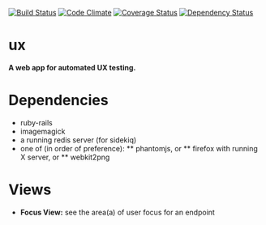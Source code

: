 [![Build Status](https://travis-ci.org/beneills/ux.svg?branch=master)](https://travis-ci.org/beneills/ux)
[![Code Climate](https://codeclimate.com/github/beneills/ux/badges/gpa.svg)](https://codeclimate.com/github/beneills/ux)
[![Coverage Status](https://coveralls.io/repos/github/beneills/ux/badge.svg?branch=development)](https://coveralls.io/github/beneills/ux?branch=development)
[![Dependency Status](https://gemnasium.com/beneills/ux.svg)](https://gemnasium.com/beneills/ux)

ux
==

__A web app for automated UX testing.__



Dependencies
============

* ruby-rails
* imagemagick
* a running redis server (for sidekiq)
* one of (in order of preference):
** phantomjs, or
** firefox with running X server, or
** webkit2png

Views
=====

* __Focus View:__ see the area(a) of user focus for an endpoint
